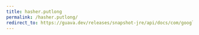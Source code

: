 ```yaml
---
title: hasher.putlong
permalink: /hasher.putlong/
redirect_to: https://guava.dev/releases/snapshot-jre/api/docs/com/google/common/hash/Hasher.html#putLong-long-
---
```

